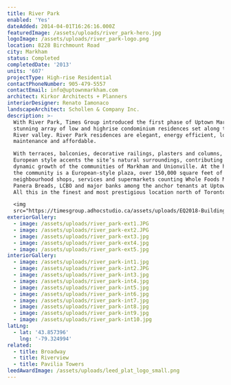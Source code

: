 ```yaml
---
title: River Park
enabled: 'Yes'
dateAdded: 2014-04-01T16:26:16.000Z
featuredImage: /assets/uploads/river_park-hero.jpg
logoImage: /assets/uploads/river_park-logo.png
location: 8228 Birchmount Road
city: Markham
status: Completed
completedDate: '2013'
units: '607'
projectType: High-rise Residential
contactPhoneNumber: 905-479-5557
contactEmail: info@uptownmarkham.com
architect: Kirkor Architects + Planners
interiorDesigner: Renato Iamonaco
landscapeArchitect: Schollen & Company Inc.
description: >-
  With River Park, Times Group introduced the first phase of Uptown Markham, a
  stunning array of low and highrise condominium residences set along the Rouge
  River valley. River Park residences are elegant, energy efficient, low
  maintenance and affordable.

  With terraces, balconies, decorative railings, plasters and columns, the
  European style accents the site’s natural surroundings, contributing to the
  dynamic growth of the communities of Markham and Unionville. At the heart of
  the community is a European-style plaza, over 150,000 square feet of
  neighbourhood shops, services and supermarkets counting Whole Foods Market,
  Panera Breads, LCBO and major banks among the anchor tenants at Uptown Market.
  All this in the finest and most prestigious location north of Toronto.<br><br>

  <img
  src="https://timesgroup.adhocstudio.ca/assets/uploads/EQ2018-BuildingInnovation_MidHighRise_WINNER.png">
exteriorGallery:
  - image: /assets/uploads/river_park-ext1.JPG
  - image: /assets/uploads/river_park-ext2.JPG
  - image: /assets/uploads/river_park-ext3.jpg
  - image: /assets/uploads/river_park-ext4.jpg
  - image: /assets/uploads/river_park-ext5.jpg
interiorGallery:
  - image: /assets/uploads/river_park-int1.jpg
  - image: /assets/uploads/river_park-int2.JPG
  - image: /assets/uploads/river_park-int3.jpg
  - image: /assets/uploads/river_park-int4.jpg
  - image: /assets/uploads/river_park-int5.jpg
  - image: /assets/uploads/river_park-int6.jpg
  - image: /assets/uploads/river_park-int7.jpg
  - image: /assets/uploads/river_park-int8.jpg
  - image: /assets/uploads/river_park-int9.jpg
  - image: /assets/uploads/river_park-int10.jpg
latLng:
  - lat: '43.857396'
    lng: '-79.324994'
related:
  - title: Broadway
  - title: Riverview
  - title: Pavilia Towers
leedAwardImage: /assets/uploads/leed_plat_logo_small.png
---
```


